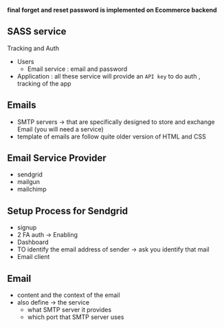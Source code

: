 **final forget and reset password is implemented on Ecommerce backend**
##  SASS service
Tracking and Auth 
* Users 
  * Email service : email and password
* Application : all these service will provide an `API key` to do auth , tracking of the app

## Emails
 * SMTP servers -> that are specifically designed to store and exchange Email (you will need a service)
 * template of emails are  follow quite older version of HTML and CSS

## Email Service Provider
* sendgrid
* mailgun
* mailchimp

## Setup Process for Sendgrid
* signup 
* 2 FA auth -> Enabling 
* Dashboard
* TO identify the email address of sender -> ask you identify that mail
* Email client 


## Email
* content and the context of the email
* also define -> the service
  * what SMTP server it provides
  * which port that SMTP server uses  




    








